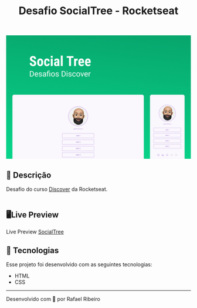 <h1 align="center">
 Desafio SocialTree - Rocketseat
</h1>

<br>

![Resultado final do projeto](https://github.com/rafaelribeiro-dev/socialtree/blob/main/assets/cover.png)

## 📝 Descrição

Desafio do curso [Discover](https://app.rocketseat.com.br/discover) da Rocketseat. </br></br>

## 🖥Live Preview

Live Preview [SocialTree](https://rafaelribeiro-dev.github.io/socialtree/)

## 🚀 Tecnologias

Esse projeto foi desenvolvido com as seguintes tecnologias:

- HTML
- CSS

---

Desenvolvido com 💜 por Rafael Ribeiro
